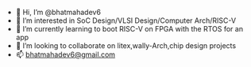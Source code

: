 - 👋 Hi, I’m @bhatmahadev6
- 👀 I’m interested in SoC Design/VLSI Design/Computer Arch/RISC-V
- 🌱 I’m currently learning to boot RISC-V on FPGA with the RTOS for an app
- 💞️ I’m looking to collaborate on litex,wally-Arch,chip design projects
- 📫 bhatmahadev6@gmail.com

<!---
bhatmahadev6/bhatmahadev6 is a ✨ special ✨ repository because its `README.md` (this file) appears on your GitHub profile.
You can click the Preview link to take a look at your changes.
--->
